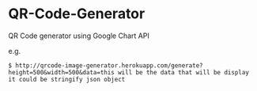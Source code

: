 # QR-Code-Generator

QR Code generator using Google Chart API 

e.g.
```
$ http://qrcode-image-generator.herokuapp.com/generate?height=500&width=500&data=this will be the data that will be display it could be stringify json object
```
